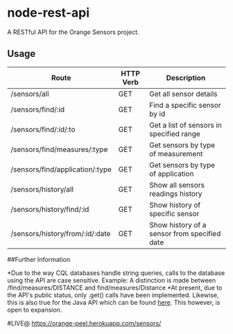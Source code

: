 
# node-rest-api
A RESTful API for the Orange Sensors project. 

## Usage

 Route   	                             |    HTTP Verb       |      Description                                  
--------------------------------------------|------------------  |--------------------------                      
 /sensors/all	 	                     |        GET   	  |    Get all sensor details                         
 /sensors/find/:id 	                     |        GET         |    Find a specific sensor by id 	              
 /sensors/find/:id/:to           	     |	      GET         |    Get a list of sensors in specified range       
 /sensors/find/measures/:type 	     | 	      GET         |    Get sensors by type of measurement	      
 /sensors/find/application/:type 	     | 	      GET         |    Get sensors by type of application 	      
 /sensors/history/all                       |        GET         |    Show all sensors readings history             
 /sensors/history/find/:id               |        GET         |    Show history of specific sensor                
 /sensors/history/from/:id/:date      |        GET         |    Show history of a sensor from specified date  

##Further Information 

*Due to the way CQL databases handle string queries, calls to the database using the API are case sensitive. 
Example: A distinction is made between /find/measures/DISTANCE and find/measures/Distance
*At present, due to the API's public status, only .get() calls have been implemented. 
Likewise, this is also true for the Java API which can be found [here](https://github.com/GulliverJ/OrangeSensorsJavaAPI). 
This however, is open to expansion. 

#LIVE@ https://orange-peel.herokuapp.com/sensors/











 

